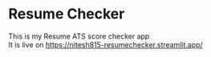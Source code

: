 # Resume Checker 
This is my Resume ATS score checker app \
It is live on https://nitesh815-resumechecker.streamlit.app/
